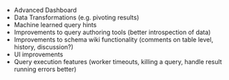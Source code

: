 * Advanced Dashboard
* Data Transformations (e.g. pivoting results)
* Machine learned query hints
* Improvements to query authoring tools (better introspection of data)
* Improvements to schema wiki functionality (comments on table level, history, discussion?)
* UI improvements
* Query execution features (worker timeouts, killing a query, handle result running errors better)
